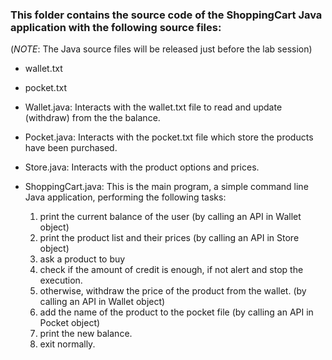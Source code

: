 ### This folder contains the source code of the ShoppingCart Java application with the following source files:

(*NOTE*: The Java source files will be released just before the lab session)

* wallet.txt 
* pocket.txt
* Wallet.java: Interacts with the wallet.txt file to read and update (withdraw) from the the balance.
* Pocket.java: Interacts with the pocket.txt file which store the products have been purchased.
* Store.java: Interacts with the product options and prices.
* ShoppingCart.java: This is the main program,  a simple command line Java application, performing the following tasks:

	1. print the current balance of the user (by calling an API in Wallet object)
	2. print the product list and their prices (by calling an API in Store object)
	3. ask a product to buy
	4. check if the amount of credit is enough, if not alert and stop the execution.
	5. otherwise, withdraw the price of the product from the wallet. (by calling an API in Wallet object)
	6. add the name of the product to the pocket file (by calling an API in Pocket object)
	7. print the new balance.
	8. exit normally.
